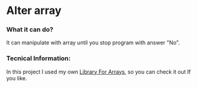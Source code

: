 # Alter array

### What it can do?
It can manipulate with array until you stop program with answer "No". 

### Tecnical Information:
In this project I used my own [Library For Arrays](https://github.com/teafr/Class-Library-for-Arrays), so you can check it out If you like. 
